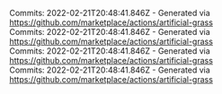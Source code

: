 Commits: 2022-02-21T20:48:41.846Z - Generated via https://github.com/marketplace/actions/artificial-grass
<br>
Commits: 2022-02-21T20:48:41.846Z - Generated via https://github.com/marketplace/actions/artificial-grass
<br>
Commits: 2022-02-21T20:48:41.846Z - Generated via https://github.com/marketplace/actions/artificial-grass
<br>
Commits: 2022-02-21T20:48:41.846Z - Generated via https://github.com/marketplace/actions/artificial-grass
<br>
